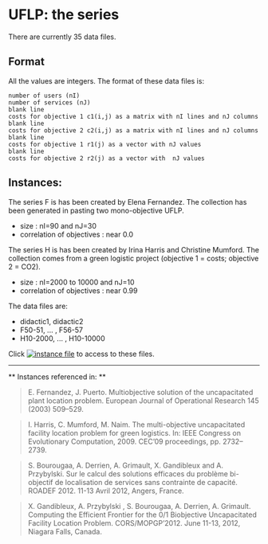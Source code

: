 # UFLP: the series

There are currently 35 data files.


## Format
All the values are integers. The format of these data files is:

    number of users (nI)
    number of services (nJ)
    blank line    
    costs for objective 1 c1(i,j) as a matrix with nI lines and nJ columns
    blank line
    costs for objective 2 c2(i,j) as a matrix with nI lines and nJ columns
    blank line
    costs for objective 1 r1(j) as a vector with nJ values
    blank line
    costs for objective 2 r2(j) as a vector with  nJ values

## Instances:

The series F is has been created by Elena Fernandez.
The collection has been generated in pasting two mono-objective UFLP.
+ size :  nI=90 and nJ=30
+ correlation of objectives : near 0.0

The series H is has been created by Irina Harris and Christine Mumford.
The collection comes from a green logistic project (objective 1 = costs; objective 2 = CO2).
+ size :  nI=2000 to 10000 and nJ=10
+ correlation of objectives : near 0.99

The data files are:
+    didactic1, didactic2
+    F50-51, ... , F56-57
+    H10-2000, ... , H10-10000 

Click [![instance file](../img/icon/dl-instance.png "instance file")](instances/) to access to these files.


***


** Instances referenced in: **

> E. Fernandez, J. Puerto.
   Multiobjective solution of the uncapacitated plant location problem.
   European Journal of Operational Research 145 (2003) 509–529.

> I. Harris, C. Mumford, M. Naim.
   The multi-objective uncapacitated facility location problem for green logistics.
   In: IEEE Congress on Evolutionary Computation, 2009. CEC’09 proceedings, pp. 2732–2739.

> S. Bourougaa, A. Derrien, A. Grimault, X. Gandibleux and A. Przybylski. 
   Sur le calcul des solutions efficaces du problème bi-objectif de localisation de services sans contrainte de capacité. 
   ROADEF 2012. 11-13 Avril 2012, Angers, France.

> X. Gandibleux, A. Przybylski , S. Bourougaa, A. Derrien, A. Grimault.
   Computing the Efficient Frontier for the 0/1 Biobjective Uncapacitated Facility Location Problem. 
   CORS/MOPGP’2012. June 11-13, 2012, Niagara Falls, Canada.
